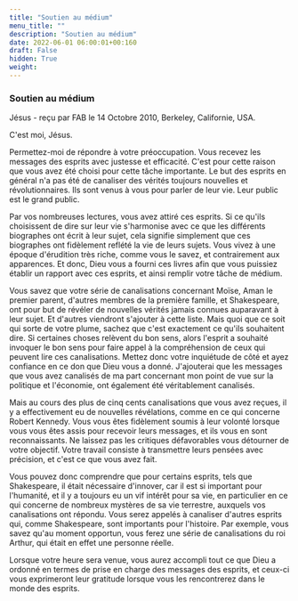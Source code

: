 ```yaml
---
title: "Soutien au médium"
menu_title: ""
description: "Soutien au médium"
date: 2022-06-01 06:00:01+00:160
draft: False
hidden: True
weight:
---
```

### Soutien au médium

Jésus - reçu par FAB le 14 Octobre 2010, Berkeley, Californie, USA.

C'est moi, Jésus.

Permettez-moi de répondre à votre préoccupation. Vous recevez les messages des esprits avec justesse et efficacité. C'est pour cette raison que vous avez été choisi pour cette tâche importante. Le but des esprits en général n'a pas été de canaliser des vérités toujours nouvelles et révolutionnaires. Ils sont venus à vous pour parler de leur vie. Leur public est le grand public.

Par vos nombreuses lectures, vous avez attiré ces esprits. Si ce qu'ils choisissent de dire sur leur vie s'harmonise avec ce que les différents biographes ont écrit à leur sujet, cela signifie simplement que ces biographes ont fidèlement reflété la vie de leurs sujets. Vous vivez à une époque d'érudition très riche, comme vous le savez, et contrairement aux apparences. Et donc, Dieu vous a fourni ces livres afin que vous puissiez établir un rapport avec ces esprits, et ainsi remplir votre tâche de médium.

Vous savez que votre série de canalisations concernant Moïse, Aman le premier parent, d'autres membres de la première famille, et Shakespeare, ont pour but de révéler de nouvelles vérités jamais connues auparavant à leur sujet. Et d'autres viendront s'ajouter à cette liste. Mais quoi que ce soit qui sorte de votre plume, sachez que c'est exactement ce qu'ils souhaitent dire. Si certaines choses relèvent du bon sens, alors l'esprit a souhaité invoquer le bon sens pour faire appel à la compréhension de ceux qui peuvent lire ces canalisations.
Mettez donc votre inquiétude de côté et ayez confiance en ce don que Dieu vous a donné. J'ajouterai que les messages que vous avez canalisés de ma part concernant mon point de vue sur la politique et l'économie, ont également été véritablement canalisés.

Mais au cours des plus de cinq cents canalisations que vous avez reçues, il y a effectivement eu de nouvelles révélations, comme en ce qui concerne Robert Kennedy. Vous vous êtes fidèlement soumis à leur volonté lorsque vous vous êtes assis pour recevoir leurs messages, et ils vous en sont reconnaissants. Ne laissez pas les critiques défavorables vous détourner de votre objectif. Votre travail consiste à transmettre leurs pensées avec précision, et c'est ce que vous avez fait.

Vous pouvez donc comprendre que pour certains esprits, tels que Shakespeare, il était nécessaire d'innover, car il est si important pour l'humanité, et il y a toujours eu un vif intérêt pour sa vie, en particulier en ce qui concerne de nombreux mystères de sa vie terrestre, auxquels vos canalisations ont répondu. Vous serez appelés à canaliser d'autres esprits qui, comme Shakespeare, sont importants pour l'histoire. Par exemple, vous savez qu'au moment opportun, vous ferez une série de canalisations du roi Arthur, qui était en effet une personne réelle.

Lorsque votre heure sera venue, vous aurez accompli tout ce que Dieu a ordonné en termes de prise en charge des messages des esprits, et ceux-ci vous exprimeront leur gratitude lorsque vous les rencontrerez dans le monde des esprits.
